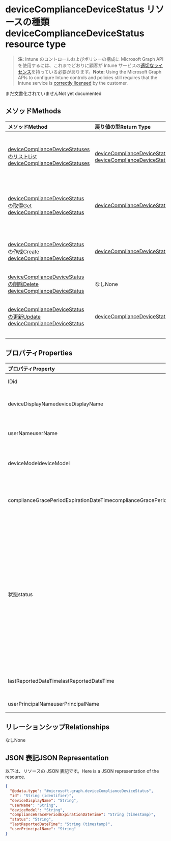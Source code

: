 # <a name="devicecompliancedevicestatus-resource-type"></a><span data-ttu-id="11245-101">deviceComplianceDeviceStatus リソースの種類</span><span class="sxs-lookup"><span data-stu-id="11245-101">deviceComplianceDeviceStatus resource type</span></span>

> <span data-ttu-id="11245-102">**注:** Intune のコントロールおよびポリシーの構成に Microsoft Graph API を使用するには、これまでどおりに顧客が Intune サービスの[適切なライセンス](https://go.microsoft.com/fwlink/?linkid=839381)を持っている必要があります。</span><span class="sxs-lookup"><span data-stu-id="11245-102">**Note:** Using the Microsoft Graph APIs to configure Intune controls and policies still requires that the Intune service is [correctly licensed](https://go.microsoft.com/fwlink/?linkid=839381) by the customer.</span></span>

<span data-ttu-id="11245-103">まだ文書化されていません</span><span class="sxs-lookup"><span data-stu-id="11245-103">Not yet documented</span></span>
## <a name="methods"></a><span data-ttu-id="11245-104">メソッド</span><span class="sxs-lookup"><span data-stu-id="11245-104">Methods</span></span>
|<span data-ttu-id="11245-105">メソッド</span><span class="sxs-lookup"><span data-stu-id="11245-105">Method</span></span>|<span data-ttu-id="11245-106">戻り値の型</span><span class="sxs-lookup"><span data-stu-id="11245-106">Return Type</span></span>|<span data-ttu-id="11245-107">説明</span><span class="sxs-lookup"><span data-stu-id="11245-107">Description</span></span>|
|:---|:---|:---|
|[<span data-ttu-id="11245-108">deviceComplianceDeviceStatuses のリスト</span><span class="sxs-lookup"><span data-stu-id="11245-108">List deviceComplianceDeviceStatuses</span></span>](../api/intune_deviceconfig_devicecompliancedevicestatus_list.md)|<span data-ttu-id="11245-109">[deviceComplianceDeviceStatus](../resources/intune_deviceconfig_devicecompliancedevicestatus.md) コレクション</span><span class="sxs-lookup"><span data-stu-id="11245-109">[deviceComplianceDeviceStatus](../resources/intune_deviceconfig_devicecompliancedevicestatus.md) collection</span></span>|<span data-ttu-id="11245-110">[deviceComplianceDeviceStatus](../resources/intune_deviceconfig_devicecompliancedevicestatus.md) オブジェクトのプロパティとリレーションシップをリストします。</span><span class="sxs-lookup"><span data-stu-id="11245-110">List properties and relationships of the [deviceComplianceDeviceStatus](../resources/intune_deviceconfig_devicecompliancedevicestatus.md) objects.</span></span>|
|[<span data-ttu-id="11245-111">deviceComplianceDeviceStatus の取得</span><span class="sxs-lookup"><span data-stu-id="11245-111">Get deviceComplianceDeviceStatus</span></span>](../api/intune_deviceconfig_devicecompliancedevicestatus_get.md)|[<span data-ttu-id="11245-112">deviceComplianceDeviceStatus</span><span class="sxs-lookup"><span data-stu-id="11245-112">deviceComplianceDeviceStatus</span></span>](../resources/intune_deviceconfig_devicecompliancedevicestatus.md)|<span data-ttu-id="11245-113">[deviceComplianceDeviceStatus](../resources/intune_deviceconfig_devicecompliancedevicestatus.md) オブジェクトのプロパティとリレーションシップを読み取ります。</span><span class="sxs-lookup"><span data-stu-id="11245-113">Read properties and relationships of the [deviceComplianceDeviceStatus](../resources/intune_deviceconfig_devicecompliancedevicestatus.md) object.</span></span>|
|[<span data-ttu-id="11245-114">deviceComplianceDeviceStatus の作成</span><span class="sxs-lookup"><span data-stu-id="11245-114">Create deviceComplianceDeviceStatus</span></span>](../api/intune_deviceconfig_devicecompliancedevicestatus_create.md)|[<span data-ttu-id="11245-115">deviceComplianceDeviceStatus</span><span class="sxs-lookup"><span data-stu-id="11245-115">deviceComplianceDeviceStatus</span></span>](../resources/intune_deviceconfig_devicecompliancedevicestatus.md)|<span data-ttu-id="11245-116">新しい [deviceComplianceDeviceStatus](../resources/intune_deviceconfig_devicecompliancedevicestatus.md) オブジェクトを作成します。</span><span class="sxs-lookup"><span data-stu-id="11245-116">Create a new [deviceComplianceDeviceStatus](../resources/intune_deviceconfig_devicecompliancedevicestatus.md) object.</span></span>|
|[<span data-ttu-id="11245-117">deviceComplianceDeviceStatus の削除</span><span class="sxs-lookup"><span data-stu-id="11245-117">Delete deviceComplianceDeviceStatus</span></span>](../api/intune_deviceconfig_devicecompliancedevicestatus_delete.md)|<span data-ttu-id="11245-118">なし</span><span class="sxs-lookup"><span data-stu-id="11245-118">None</span></span>|<span data-ttu-id="11245-119">[deviceComplianceDeviceStatus](../resources/intune_deviceconfig_devicecompliancedevicestatus.md) を削除します。</span><span class="sxs-lookup"><span data-stu-id="11245-119">Deletes a [deviceComplianceDeviceStatus](../resources/intune_deviceconfig_devicecompliancedevicestatus.md).</span></span>|
|[<span data-ttu-id="11245-120">deviceComplianceDeviceStatus の更新</span><span class="sxs-lookup"><span data-stu-id="11245-120">Update deviceComplianceDeviceStatus</span></span>](../api/intune_deviceconfig_devicecompliancedevicestatus_update.md)|[<span data-ttu-id="11245-121">deviceComplianceDeviceStatus</span><span class="sxs-lookup"><span data-stu-id="11245-121">deviceComplianceDeviceStatus</span></span>](../resources/intune_deviceconfig_devicecompliancedevicestatus.md)|<span data-ttu-id="11245-122">[deviceComplianceDeviceStatus](../resources/intune_deviceconfig_devicecompliancedevicestatus.md) オブジェクトのプロパティを更新します。</span><span class="sxs-lookup"><span data-stu-id="11245-122">Update the properties of a [deviceComplianceDeviceStatus](../resources/intune_deviceconfig_devicecompliancedevicestatus.md) object.</span></span>|

## <a name="properties"></a><span data-ttu-id="11245-123">プロパティ</span><span class="sxs-lookup"><span data-stu-id="11245-123">Properties</span></span>
|<span data-ttu-id="11245-124">プロパティ</span><span class="sxs-lookup"><span data-stu-id="11245-124">Property</span></span>|<span data-ttu-id="11245-125">型</span><span class="sxs-lookup"><span data-stu-id="11245-125">Type</span></span>|<span data-ttu-id="11245-126">説明</span><span class="sxs-lookup"><span data-stu-id="11245-126">Description</span></span>|
|:---|:---|:---|
|<span data-ttu-id="11245-127">ID</span><span class="sxs-lookup"><span data-stu-id="11245-127">id</span></span>|<span data-ttu-id="11245-128">文字列</span><span class="sxs-lookup"><span data-stu-id="11245-128">String</span></span>|<span data-ttu-id="11245-129">エンティティのキー。</span><span class="sxs-lookup"><span data-stu-id="11245-129">Key of the entity.</span></span>|
|<span data-ttu-id="11245-130">deviceDisplayName</span><span class="sxs-lookup"><span data-stu-id="11245-130">deviceDisplayName</span></span>|<span data-ttu-id="11245-131">文字列</span><span class="sxs-lookup"><span data-stu-id="11245-131">String</span></span>|<span data-ttu-id="11245-132">DevicePolicyStatus のデバイス名。</span><span class="sxs-lookup"><span data-stu-id="11245-132">Device name of the DevicePolicyStatus.</span></span>|
|<span data-ttu-id="11245-133">userName</span><span class="sxs-lookup"><span data-stu-id="11245-133">userName</span></span>|<span data-ttu-id="11245-134">文字列</span><span class="sxs-lookup"><span data-stu-id="11245-134">String</span></span>|<span data-ttu-id="11245-135">レポートされているユーザー名</span><span class="sxs-lookup"><span data-stu-id="11245-135">The User Name that is being reported</span></span>|
|<span data-ttu-id="11245-136">deviceModel</span><span class="sxs-lookup"><span data-stu-id="11245-136">deviceModel</span></span>|<span data-ttu-id="11245-137">文字列</span><span class="sxs-lookup"><span data-stu-id="11245-137">String</span></span>|<span data-ttu-id="11245-138">レポートされているデバイス モデル</span><span class="sxs-lookup"><span data-stu-id="11245-138">The device model that is being reported</span></span>|
|<span data-ttu-id="11245-139">complianceGracePeriodExpirationDateTime</span><span class="sxs-lookup"><span data-stu-id="11245-139">complianceGracePeriodExpirationDateTime</span></span>|<span data-ttu-id="11245-140">DateTimeOffset</span><span class="sxs-lookup"><span data-stu-id="11245-140">DateTimeOffset</span></span>|<span data-ttu-id="11245-141">デバイス コンプライアンスの猶予期間が過ぎる DateTime</span><span class="sxs-lookup"><span data-stu-id="11245-141">The DateTime when device compliance grace period expires</span></span>|
|<span data-ttu-id="11245-142">状態</span><span class="sxs-lookup"><span data-stu-id="11245-142">status</span></span>|[<span data-ttu-id="11245-143">complianceStatus</span><span class="sxs-lookup"><span data-stu-id="11245-143">complianceStatus</span></span>](../resources/intune_shared_compliancestatus.md)|<span data-ttu-id="11245-144">ポリシー レポートのコンプライアンスの状態。</span><span class="sxs-lookup"><span data-stu-id="11245-144">Compliance status of the policy report.</span></span> <span data-ttu-id="11245-145">可能な値は、`unknown`、`notApplicable`、`compliant`、`remediated`、`nonCompliant`、`error`、`conflict`、`notAssigned` です。</span><span class="sxs-lookup"><span data-stu-id="11245-145">Possible values are: `unknown`, `notApplicable`, `compliant`, `remediated`, `nonCompliant`, `error`, `conflict`, `notAssigned`.</span></span>|
|<span data-ttu-id="11245-146">lastReportedDateTime</span><span class="sxs-lookup"><span data-stu-id="11245-146">lastReportedDateTime</span></span>|<span data-ttu-id="11245-147">DateTimeOffset</span><span class="sxs-lookup"><span data-stu-id="11245-147">DateTimeOffset</span></span>|<span data-ttu-id="11245-148">ポリシー レポートの最終変更日時。</span><span class="sxs-lookup"><span data-stu-id="11245-148">Last modified date time of the policy report.</span></span>|
|<span data-ttu-id="11245-149">userPrincipalName</span><span class="sxs-lookup"><span data-stu-id="11245-149">userPrincipalName</span></span>|<span data-ttu-id="11245-150">文字列</span><span class="sxs-lookup"><span data-stu-id="11245-150">String</span></span>|<span data-ttu-id="11245-151">UserPrincipalName。</span><span class="sxs-lookup"><span data-stu-id="11245-151">UserPrincipalName.</span></span>|

## <a name="relationships"></a><span data-ttu-id="11245-152">リレーションシップ</span><span class="sxs-lookup"><span data-stu-id="11245-152">Relationships</span></span>
<span data-ttu-id="11245-153">なし</span><span class="sxs-lookup"><span data-stu-id="11245-153">None</span></span>
## <a name="json-representation"></a><span data-ttu-id="11245-154">JSON 表記</span><span class="sxs-lookup"><span data-stu-id="11245-154">JSON Representation</span></span>
<span data-ttu-id="11245-155">以下は、リソースの JSON 表記です。</span><span class="sxs-lookup"><span data-stu-id="11245-155">Here is a JSON representation of the resource.</span></span>
<!--{
  "blockType": "resource",
  "baseType": "microsoft.graph.entity",
  "keyProperty": "id",
  "@odata.type": "microsoft.graph.deviceComplianceDeviceStatus"
}-->
``` json
{
  "@odata.type": "#microsoft.graph.deviceComplianceDeviceStatus",
  "id": "String (identifier)",
  "deviceDisplayName": "String",
  "userName": "String",
  "deviceModel": "String",
  "complianceGracePeriodExpirationDateTime": "String (timestamp)",
  "status": "String",
  "lastReportedDateTime": "String (timestamp)",
  "userPrincipalName": "String"
}
```








